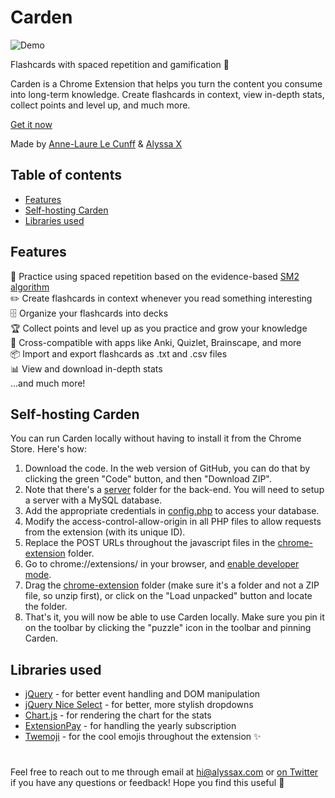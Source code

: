 # Carden
![Demo](https://media.giphy.com/media/ixBAW98ih0qOo2kf4u/giphy.gif)
<br>

Flashcards with spaced repetition and gamification 🌱

Carden is a Chrome Extension that helps you turn the content you consume into long-term knowledge. Create flashcards in context, view in-depth stats, collect points and level up, and much more.

[Get it now](https://chrome.google.com/webstore/detail/carden-flashcards-with-sp/effdlfnfholapaddppkjmkhmfgdbeomj?hl=en&authuser=0)

Made by [Anne-Laure Le Cunff](https://twitter.com/anthilemoon) & [Alyssa X](https://alyssax.com)

## Table of contents
- [Features](#features)
- [Self-hosting Carden](#self-hosting-carden)
- [Libraries used](#libraries-used)

## Features
🔬 Practice using spaced repetition based on the evidence-based [SM2 algorithm](https://en.wikipedia.org/wiki/SuperMemo)<br>
✏️ Create flashcards in context whenever you read something interesting<br>
🗄️ Organize your flashcards into decks<br>
🏆 Collect points and level up as you practice and grow your knowledge<br>
🧩 Cross-compatible with apps like Anki, Quizlet, Brainscape, and more<br>
📦 Import and export flashcards as .txt and .csv files<br>
📊 View and download in-depth stats<br>
...and much more!

## Self-hosting Carden
You can run Carden locally without having to install it from the Chrome Store. Here's how:

1. Download the code. In the web version of GitHub, you can do that by clicking the green "Code" button, and then "Download ZIP".
2. Note that there's a [server](https://github.com/alyssaxuu/carden/tree/master/server) folder for the back-end. You will need to setup a server with a MySQL database.
3. Add the appropriate credentials in [config.php](https://github.com/alyssaxuu/carden/tree/master/server/config.php) to access your database.
4. Modify the access-control-allow-origin in all PHP files to allow requests from the extension (with its unique ID).
5. Replace the POST URLs throughout the javascript files in the [chrome-extension](https://github.com/alyssaxuu/carden/tree/master/chrome-extension) folder.
6. Go to chrome://extensions/ in your browser, and [enable developer mode](https://developer.chrome.com/docs/extensions/mv2/faq/#:~:text=You%20can%20start%20by%20turning,a%20packaged%20extension%2C%20and%20more.).
7. Drag the [chrome-extension](https://github.com/alyssaxuu/carden/tree/master/chrome-extension) folder (make sure it's a folder and not a ZIP file, so unzip first), or click on the "Load unpacked" button and locate the folder.
4. That's it, you will now be able to use Carden locally. Make sure you pin it on the toolbar by clicking the "puzzle" icon in the toolbar and pinning Carden.

## Libraries used
- [jQuery](https://jquery.com/) - for better event handling and DOM manipulation
- [jQuery Nice Select](https://hernansartorio.com/jquery-nice-select/) - for better, more stylish dropdowns
- [Chart.js](https://www.chartjs.org/) - for rendering the chart for the stats
- [ExtensionPay](https://extensionpay.com/home) - for handling the yearly subscription
- [Twemoji](https://twemoji.twitter.com/) - for the cool emojis throughout the extension ✨

#
 Feel free to reach out to me through email at hi@alyssax.com or [on Twitter](https://twitter.com/alyssaxuu) if you have any questions or feedback! Hope you find this useful 💜
